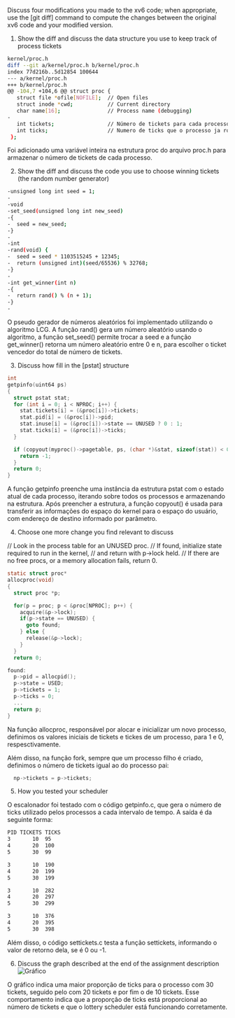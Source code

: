 Discuss four modifications you made to the xv6 code; when appropriate, use the [git diff] command to compute the changes between the original xv6 code and your modified version.

1. Show the diff and discuss the data structure you use to keep track of process tickets

```bash
kernel/proc.h
diff --git a/kernel/proc.h b/kernel/proc.h
index 77d216b..5d12854 100644
--- a/kernel/proc.h
+++ b/kernel/proc.h
@@ -104,7 +104,6 @@ struct proc {
   struct file *ofile[NOFILE];  // Open files
   struct inode *cwd;           // Current directory
   char name[16];               // Process name (debugging)
-
   int tickets;                 // Número de tickets para cada processo
   int ticks;                   // Numero de ticks que o processo ja rodou
 };
```

Foi adicionado uma variável inteira na estrutura proc do arquivo proc.h para armazenar o número de tickets de cada processo.

2. Show the diff and discuss the code you use to choose winning tickets (the random number generator)

```bash
-unsigned long int seed = 1;
-
-void
-set_seed(unsigned long int new_seed)
-{
-  seed = new_seed;
-}
-
-int
-rand(void) {
-  seed = seed * 1103515245 + 12345;
-  return (unsigned int)(seed/65536) % 32768;
-}
-
-int get_winner(int n)
-{
-  return rand() % (n + 1);
-}
-

```

O pseudo gerador de números aleatórios foi implementado utilizando o algoritmo LCG. A função rand() gera um número aleatório usando o algoritmo, a função set_seed() permite trocar a seed e a função get_winner() retorna um número aleatório entre 0 e n, para escolher o ticket vencedor do total de número de tickets.

3. Discuss how fill in the [pstat] structure

```c
int
getpinfo(uint64 ps)
{
  struct pstat stat;
  for (int i = 0; i < NPROC; i++) {
    stat.tickets[i] = (&proc[i])->tickets;
    stat.pid[i] = (&proc[i])->pid;
    stat.inuse[i] = (&proc[i])->state == UNUSED ? 0 : 1;
    stat.ticks[i] = (&proc[i])->ticks;
  }

  if (copyout(myproc()->pagetable, ps, (char *)&stat, sizeof(stat)) < 0) {
    return -1;
  }
  return 0;
}
```

A função getpinfo preenche uma instância da estrutura pstat com o estado atual de cada processo, iterando sobre todos os processos e armazenando na estrutura. Após preencher a estrutura, a função copyout() é usada para transferir as informações do espaço do kernel para o espaço do usuário, com endereço de destino informado por parâmetro.

4. Choose one more change you find relevant to discuss

// Look in the process table for an UNUSED proc.
// If found, initialize state required to run in the kernel,
// and return with p->lock held.
// If there are no free procs, or a memory allocation fails, return 0.

```c
static struct proc*
allocproc(void)
{
  struct proc *p;

  for(p = proc; p < &proc[NPROC]; p++) {
    acquire(&p->lock);
    if(p->state == UNUSED) {
      goto found;
    } else {
      release(&p->lock);
    }
  }
  return 0;

found:
  p->pid = allocpid();
  p->state = USED;
  p->tickets = 1;
  p->ticks = 0;
  ...
  return p;
}
```

Na função allocproc, responsável por alocar e inicializar um novo processo, definimos os valores iniciais de tickets e tickes de um processo, para 1 e 0, respesctivamente.

Além disso, na função fork, sempre que um processo filho é criado, definimos o número de tickets igual ao do processo pai:

```c
  np->tickets = p->tickets;

```

5. How you tested your scheduler

O escalonador foi testado com o código getpinfo.c, que gera o número de ticks utilizado pelos processos a cada intervalo de tempo. A saída é da seguinte forma:

```bash
PID	TICKETS	TICKS
3	    10	95
4	    20	100
5	    30	99

3	    10	190
4	    20	199
5	    30	199

3	    10	282
4	    20	297
5	    30	299

3	    10	376
4	    20	395
5	    30	398

```

Além disso, o código settickets.c testa a função settickets, informando o valor de retorno dela, se é 0 ou -1.

6. Discuss the graph described at the end of the assignment description
   ![Gráfico]('./graph.png')

O gráfico indica uma maior proporção de ticks para o processo com 30 tickets, seguido pelo com 20 tickets e por fim o de 10 tickets.
Esse comportamento indica que a proporção de ticks está proporcional ao número de tickets e que o lottery scheduler está funcionando corretamente.

